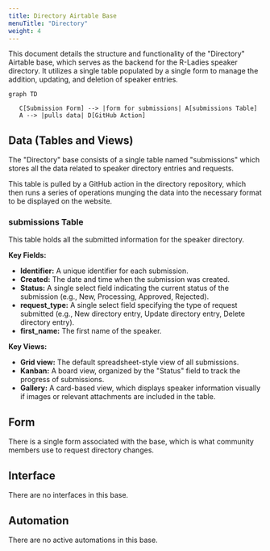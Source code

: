```yaml
---
title: Directory Airtable Base
menuTitle: "Directory"
weight: 4
---
```


This document details the structure and functionality of the "Directory" Airtable base, which serves as the backend for the R-Ladies speaker directory. It utilizes a single table populated by a single form to manage the addition, updating, and deletion of speaker entries.

```mermaid
graph TD

   C[Submission Form] --> |form for submissions| A[submissions Table]
   A --> |pulls data| D[GitHub Action]
```

## Data (Tables and Views)

The "Directory" base consists of a single table named "submissions" which stores all the data related to speaker directory entries and requests.

This table is pulled by a GitHub action in the directory repository, which then runs a series of operations munging the data into the necessary format to be displayed on the website.

### submissions Table

This table holds all the submitted information for the speaker directory.

**Key Fields:**

- **Identifier:** A unique identifier for each submission.
- **Created:** The date and time when the submission was created.
- **Status:** A single select field indicating the current status of the submission (e.g., New, Processing, Approved, Rejected).
- **request_type:** A single select field specifying the type of request submitted (e.g., New directory entry, Update directory entry, Delete directory entry).
- **first_name:** The first name of the speaker.

**Key Views:**

- **Grid view:** The default spreadsheet-style view of all submissions.
- **Kanban:** A board view, organized by the "Status" field to track the progress of submissions.
- **Gallery:** A card-based view, which displays speaker information visually if images or relevant attachments are included in the table.

## Form

There is a single form associated with the base, which is what community members use to request directory changes.

## Interface

There are no interfaces in this base.

## Automation

There are no active automations in this base.
